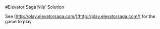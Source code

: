 #Elevator Saga Nils' Solution

See [http://play.elevatorsaga.com/](http://play.elevatorsaga.com/) for the game to play.
